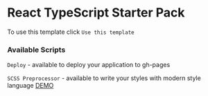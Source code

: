 # React TypeScript Starter Pack

To use this template click `Use this template`

### Available Scripts

`Deploy` - available to deploy your application to gh-pages

`SCSS Preprocessor` - available to write your styles with modern style language
[DEMO](https://OleksandrOse.github.io/Phone-Catalog/)
